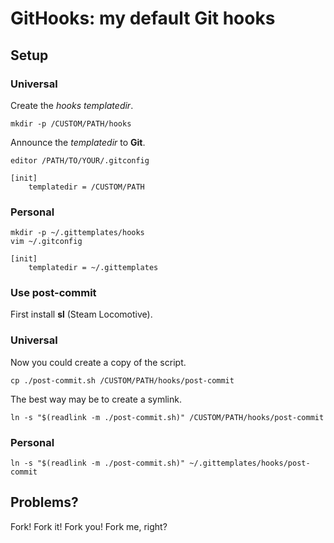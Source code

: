 <!-- Copyright (c) 2022-2023 Ralf Grawunder -->

# GitHooks: my default Git hooks

## Setup

### Universal

Create the *hooks templatedir*.

```shell
mkdir -p /CUSTOM/PATH/hooks
```

Announce the *templatedir* to **Git**.

```shell
editor /PATH/TO/YOUR/.gitconfig
```

```gitconfig
[init]
	templatedir = /CUSTOM/PATH
```

### Personal

```shell
mkdir -p ~/.gittemplates/hooks
vim ~/.gitconfig
```

```gitconfig
[init]
	templatedir = ~/.gittemplates
```

### Use post-commit

First install **sl** (Steam Locomotive).

### Universal

Now you could create a copy of the script.

```shell
cp ./post-commit.sh /CUSTOM/PATH/hooks/post-commit
```

The best way may be to create a symlink.

```shell
ln -s "$(readlink -m ./post-commit.sh)" /CUSTOM/PATH/hooks/post-commit
```

### Personal

```shell
ln -s "$(readlink -m ./post-commit.sh)" ~/.gittemplates/hooks/post-commit
```

## Problems?

Fork! Fork it! Fork you! Fork me, right?
